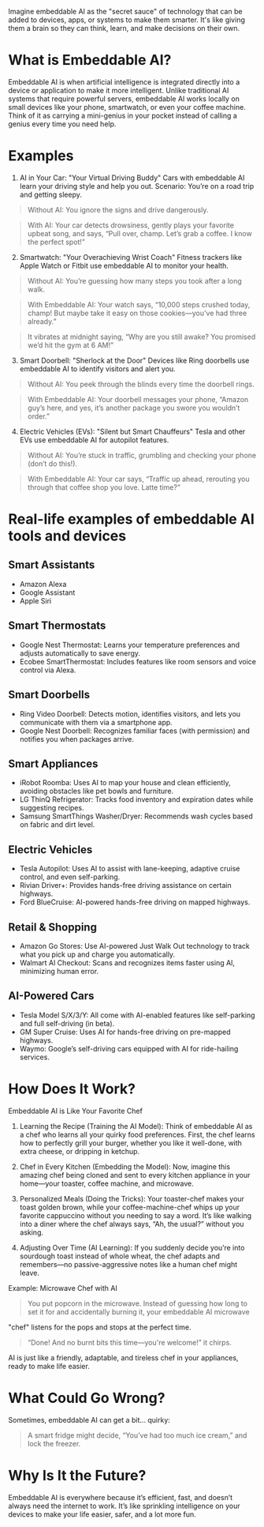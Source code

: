 Imagine embeddable AI as the "secret sauce" of technology that can be added to devices, apps, or systems to make them smarter. It's like giving them a brain so they can think, learn, and make decisions on their own. 

# What is Embeddable AI?
Embeddable AI is when artificial intelligence is integrated directly into a device or application to make it more intelligent. Unlike traditional AI systems that require powerful servers, embeddable AI works locally on small devices like your phone, smartwatch, or even your coffee machine. Think of it as carrying a mini-genius in your pocket instead of calling a genius every time you need help.

# Examples
1. AI in Your Car: "Your Virtual Driving Buddy"
Cars with embeddable AI learn your driving style and help you out.
Scenario: You’re on a road trip and getting sleepy.
> Without AI: You ignore the signs and drive dangerously.

> With AI: Your car detects drowsiness, gently plays your favorite upbeat song, and says, “Pull over, champ. Let’s grab a coffee. I know the perfect spot!”

2. Smartwatch: "Your Overachieving Wrist Coach"
Fitness trackers like Apple Watch or Fitbit use embeddable AI to monitor your health.
> Without AI: You’re guessing how many steps you took after a long walk.

> With Embeddable AI: Your watch says, “10,000 steps crushed today, champ! But maybe take it easy on those cookies—you’ve had three already.”

> It vibrates at midnight saying, “Why are you still awake? You promised we’d hit the gym at 6 AM!”

3. Smart Doorbell: "Sherlock at the Door"
Devices like Ring doorbells use embeddable AI to identify visitors and alert you.
> Without AI: You peek through the blinds every time the doorbell rings.

> With Embeddable AI: Your doorbell messages your phone, “Amazon guy’s here, and yes, it’s another package you swore you wouldn’t order.”

4. Electric Vehicles (EVs): "Silent but Smart Chauffeurs"
Tesla and other EVs use embeddable AI for autopilot features.
> Without AI: You’re stuck in traffic, grumbling and checking your phone (don’t do this!).

> With Embeddable AI: Your car says, “Traffic up ahead, rerouting you through that coffee shop you love. Latte time?”

# Real-life examples of embeddable AI tools and devices
## Smart Assistants
* Amazon Alexa
* Google Assistant
* Apple Siri

## Smart Thermostats
* Google Nest Thermostat: Learns your temperature preferences and adjusts automatically to save energy.
* Ecobee SmartThermostat: Includes features like room sensors and voice control via Alexa.

## Smart Doorbells
* Ring Video Doorbell: Detects motion, identifies visitors, and lets you communicate with them via a smartphone app.
* Google Nest Doorbell: Recognizes familiar faces (with permission) and notifies you when packages arrive.

## Smart Appliances
* iRobot Roomba: Uses AI to map your house and clean efficiently, avoiding obstacles like pet bowls and furniture.
* LG ThinQ Refrigerator: Tracks food inventory and expiration dates while suggesting recipes.
* Samsung SmartThings Washer/Dryer: Recommends wash cycles based on fabric and dirt level.

## Electric Vehicles
* Tesla Autopilot: Uses AI to assist with lane-keeping, adaptive cruise control, and even self-parking.
* Rivian Driver+: Provides hands-free driving assistance on certain highways.
* Ford BlueCruise: AI-powered hands-free driving on mapped highways.

## Retail & Shopping
* Amazon Go Stores: Use AI-powered Just Walk Out technology to track what you pick up and charge you automatically.
* Walmart AI Checkout: Scans and recognizes items faster using AI, minimizing human error.

## AI-Powered Cars
* Tesla Model S/X/3/Y: All come with AI-enabled features like self-parking and full self-driving (in beta).
* GM Super Cruise: Uses AI for hands-free driving on pre-mapped highways.
* Waymo: Google’s self-driving cars equipped with AI for ride-hailing services.

# How Does It Work? 
Embeddable AI is Like Your Favorite Chef
1. Learning the Recipe (Training the AI Model):
Think of embeddable AI as a chef who learns all your quirky food preferences. First, the chef learns how to perfectly grill your burger, whether you like it well-done, with extra cheese, or dripping in ketchup.

2. Chef in Every Kitchen (Embedding the Model):
Now, imagine this amazing chef being cloned and sent to every kitchen appliance in your home—your toaster, coffee machine, and microwave.

3. Personalized Meals (Doing the Tricks):
Your toaster-chef makes your toast golden brown, while your coffee-machine-chef whips up your favorite cappuccino without you needing to say a word. It’s like walking into a diner where the chef always says, “Ah, the usual?” without you asking.

4. Adjusting Over Time (AI Learning):
If you suddenly decide you’re into sourdough toast instead of whole wheat, the chef adapts and remembers—no passive-aggressive notes like a human chef might leave.

Example:
Microwave Chef with AI
> You put popcorn in the microwave. Instead of guessing how long to set it for and accidentally burning it, your embeddable AI microwave

  "chef" listens for the pops and stops at the perfect time.
  
> “Done! And no burnt bits this time—you're welcome!” it chirps.

AI is just like a friendly, adaptable, and tireless chef in your appliances, ready to make life easier. 

# What Could Go Wrong?
Sometimes, embeddable AI can get a bit… quirky:

> A smart fridge might decide, “You’ve had too much ice cream,” and lock the freezer.
 
# Why Is It the Future?
Embeddable AI is everywhere because it’s efficient, fast, and doesn’t always need the internet to work. It’s like sprinkling intelligence on your devices to make your life easier, safer, and a lot more fun.




